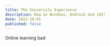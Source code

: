 ```yaml
---
title: The University Experience
description: Now on Windows, Android and iOS!
date: 2022-10-01
published: false
---
```


Online learning bad

